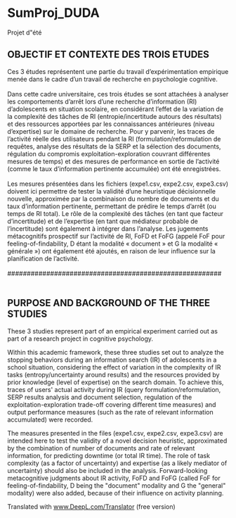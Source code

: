 # SumProj_DUDA
 Projet d"été 

## OBJECTIF ET CONTEXTE DES TROIS ETUDES
Ces 3 études représentent une partie du travail d’expérimentation empirique menée dans le cadre d’un travail de recherche en psychologie cognitive.
<br>
</br>
Dans cette cadre universitaire, ces trois études se sont attachées à analyser les comportements d’arrêt lors d’une recherche d’information (RI) d’adolescents en situation scolaire, en considérant l’effet de la variation de la complexité des tâches de RI (entropie/incertitude autours des résultats) et des ressources apportées par les connaissances antérieures (niveau d’expertise) sur le domaine de recherche. Pour y parvenir, les traces de l’activité réelle des utilisateurs pendant la RI (formulation/reformulation de requêtes, analyse des résultats de la SERP et la sélection des documents, régulation du compromis exploitation-exploration couvrant différentes mesures de temps) et des mesures de performance en sortie de l’activité (comme le taux d’information pertinente accumulée) ont été enregistrées.
<br>
</br>
Les mesures présentées dans les fichiers (expe1.csv, expe2.csv, expe3.csv) doivent ici permettre de tester la validité d’une heuristique décisionnelle nouvelle, approximée par la combinaison du nombre de documents et du taux d’information pertinente, permettant de prédire le temps d’arrêt (ou temps de RI total). Le rôle de la complexité des tâches (en tant que facteur d’incertitude) et de l’expertise (en tant que médiateur probable de l’incertitude) sont également à intégrer dans l’analyse. Les jugements métacognitifs prospectif sur l’activité de RI, FoFD et FoFG (appelé FoF pour feeling-of-findability, D étant la modalité « document » et G la modalité « générale ») ont également été ajoutés, en raison de leur influence sur la planification de l’activité. 
<br>
</br>
#######################################################
<br>
</br>

## PURPOSE AND BACKGROUND OF THE THREE STUDIES

These 3 studies represent part of an empirical experiment carried out as part of a research project in cognitive psychology.

Within this academic framework, these three studies set out to analyze the stopping behaviors during an information search (IR) of adolescents in a school situation, considering the effect of variation in the complexity of IR tasks (entropy/uncertainty around results) and the resources provided by prior knowledge (level of expertise) on the search domain. To achieve this, traces of users' actual activity during IR (query formulation/reformulation, SERP results analysis and document selection, regulation of the exploitation-exploration trade-off covering different time measures) and output performance measures (such as the rate of relevant information accumulated) were recorded.

The measures presented in the files (expe1.csv, expe2.csv, expe3.csv) are intended here to test the validity of a novel decision heuristic, approximated by the combination of number of documents and rate of relevant information, for predicting downtime (or total IR time). The role of task complexity (as a factor of uncertainty) and expertise (as a likely mediator of uncertainty) should also be included in the analysis. Forward-looking metacognitive judgments about IR activity, FoFD and FoFG (called FoF for feeling-of-findability, D being the "document" modality and G the "general" modality) were also added, because of their influence on activity planning.

Translated with www.DeepL.com/Translator (free version)
